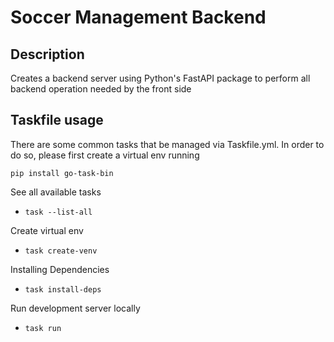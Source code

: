 # Soccer Management Backend

## Description

Creates a backend server using Python's FastAPI package to perform all backend operation
needed by the front side


## Taskfile usage

There are some common tasks that be managed via Taskfile.yml.
In order to do so, please first create a virtual env running 

`pip install go-task-bin`

See all available tasks

- `task --list-all`

Create virtual env

- `task create-venv`

Installing Dependencies

- `task install-deps`

Run development server locally

- `task run`



